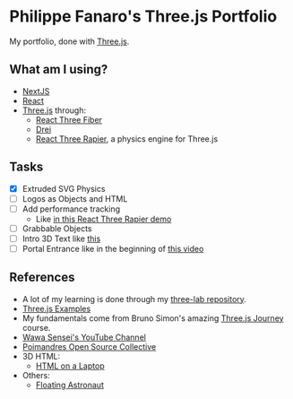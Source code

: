 # Philippe Fanaro's Three.js Portfolio

My portfolio, done with [Three.js](https://threejs.org/).

## What am I using?

- [NextJS](https://nextjs.org/)
- [React](https://react.dev/)
- [Three.js](https://threejs.org/) through:
  - [React Three Fiber](https://docs.pmnd.rs/react-three-fiber/getting-started/introduction)
  - [Drei](https://github.com/pmndrs/drei)
  - [React Three Rapier](https://github.com/pmndrs/react-three-rapier), a physics engine for Three.js

## Tasks

- [x] Extruded SVG Physics
- [ ] Logos as Objects and HTML
- [ ] Add performance tracking
  - Like [in this React Three Rapier demo](https://react-three-rapier.pmnd.rs/performance)
- [ ] Grabbable Objects
- [ ] Intro 3D Text like [this](https://youtu.be/jIkn9dLBfNc)
- [ ] Portal Entrance like in the beginning of [this video](https://youtu.be/2W_VR92Pqgs)

## References

- A lot of my learning is done through my [three-lab repository](https://github.com/psygo/three-lab).
- [Three.js Examples](https://threejs.org/examples/#webgl_animation_keyframes)
- My fundamentals come from Bruno Simon's amazing [Three.js Journey](https://threejs-journey.com/) course.
- [Wawa Sensei's YouTube Channel](https://www.youtube.com/@WawaSensei)
- [Poimandres Open Source Collective](https://github.com/pmndrs)
- 3D HTML:
  - [HTML on a Laptop](https://codesandbox.io/p/sandbox/mixing-html-and-webgl-w-occlusion-9keg6?file=%2Fsrc%2FApp.js%3A32%2C20)
- Others:
  - [Floating Astronaut](https://codesandbox.io/p/sandbox/backdrop-and-cables-2ij9u?file=%2Fsrc%2FApp.js)
